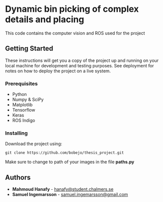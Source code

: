 # Dynamic bin picking of complex details and placing

This code contains the computer vision and ROS used for the project

## Getting Started

These instructions will get you a copy of the project up and running on your local machine for development and testing purposes. See deployment for notes on how to deploy the project on a live system.

### Prerequisites


* Python
* Numpy & SciPy
* Matplotlib
* Tensorflow
* Keras
* ROS Indigo

### Installing

Download the project using:

```
git clone https://github.com/bobejo/thesis_project.git
```
Make sure to change to path of your images in the file **paths.py**


## Authors

* **Mahmoud Hanafy** - hanafy@student.chalmers.se
* **Samuel Ingemarsson** - samuel.ingemarsson@gmail.com	

